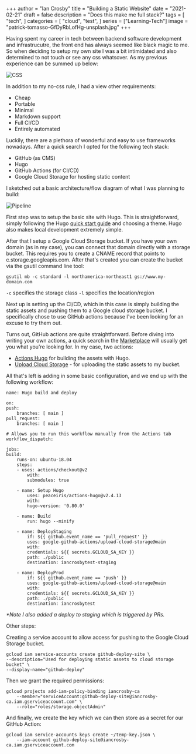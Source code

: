 +++
author = "Ian Crosby"
title = "Building a Static Website"
date = "2021-02-21"
draft = false
description = "Does this make me full stack?"
tags = [
    "tech",
]
categories = [
    "cloud",
    "test",
]
series = ["Learning-Tech"]
image = "patrick-tomasso-GfDyRbLofHg-unsplash.jpg"
+++

Having spent my career in tech between backend software development and infrastrucutre, the front end has always seemed like black magic to me. So when deciding to setup my own site I was a bit intimidated and also determined to not touch or see any css whatsover. As my previous experience can be summed up below:

![CSS](./css.gif)

In addition to my no-css rule, I had a view other requirements:

* Cheap
* Portable
* Minimal
* Markdown support
* Full CI/CD
* Entirely automated

Luckily, there are a plethora of wonderful and easy to use frameworks nowadays. After a quick search I opted for the following tech stack:

* GitHub (as CMS)
* Hugo
* GitHub Actions (for CI/CD)
* Google Cloud Storage for hosting static content

I sketched out a basic architecture/flow diagram of what I was planning to build:

![Pipeline](./pipeline.png)

First step was to setup the basic site with Hugo. This is straightforward, simply following the Hugo [quick start guide](https://gohugo.io/getting-started/quick-start/) and choosing a theme. Hugo also makes local development extremely simple.

After that I setup a Google Cloud Storage bucket. If you have your own domain (as in my case), you can connect that domain directly with a storage bucket. This requires you to create a CNAME record that points to c.storage.googleapis.com. After that's created you can create the bucket via the gsutil command line tool:

    gsutil mb -c standard -l northamerica-northeast1 gs://www.my-domain.com

`-c` specifies the storage class
`-l` specifies the location/region

Next up is setting up the CI/CD, which in this case is simply building the static assets and pushing them to a Google cloud storage bucket. I specifically chose to use GitHub actions because I've been looking for an excuse to try them out.

Turns out, GitHub actions are quite straightforward. Before diving into writing your own actions, a quick search in the [Marketplace](https://github.com/marketplace?type=actions) will usually get you what you're looking for. In my case, two actions:

* [Actions Hugo](https://github.com/peaceiris/actions-hugo) for building the assets with Hugo.
* [Upload Cloud Storage](https://github.com/google-github-actions/upload-cloud-storage) - for uploading the static assets to my bucket.

All that's left is adding in some basic configuration, and we end up with the following workflow:

    name: Hugo build and deploy

    on:
    push:
        branches: [ main ]
    pull_request:
        branches: [ main ]

    # Allows you to run this workflow manually from the Actions tab
    workflow_dispatch:

    jobs:
    build:
        runs-on: ubuntu-18.04
        steps:
        - uses: actions/checkout@v2
            with:
            submodules: true

        - name: Setup Hugo
            uses: peaceiris/actions-hugo@v2.4.13
            with:
            hugo-version: '0.80.0'

        - name: Build
            run: hugo --minify

        - name: DeployStaging
            if: ${{ github.event_name == 'pull_request' }}
            uses: google-github-actions/upload-cloud-storage@main
            with:
            credentials: ${{ secrets.GCLOUD_SA_KEY }}
            path: ./public
            destination: iancrosbytest-staging
        
        - name: DeployProd
            if: ${{ github.event_name == 'push' }}
            uses: google-github-actions/upload-cloud-storage@main
            with:
            credentials: ${{ secrets.GCLOUD_SA_KEY }}
            path: ./public
            destination: iancrosbytest

_*Note I also added a deploy to staging which is triggered by PRs._

Other steps:

Creating a service account to allow access for pushing to the Google Cloud Storage bucket.

    gcloud iam service-accounts create github-deploy-site \
    --description="Used for deploying static assets to cloud storage bucket" \
    --display-name="github-deploy"

Then we grant the required permissions:

    gcloud projects add-iam-policy-binding iancrosby-ca 
        --member="serviceAccount:github-deploy-site@iancrosby-ca.iam.gserviceaccount.com" \
        --role="roles/storage.objectAdmin"

And finally, we create the key which we can then store as a secret for our GitHub Action:

    gcloud iam service-accounts keys create ~/temp-key.json \
        --iam-account github-deploy-site@iancrosby-ca.iam.gserviceaccount.com
